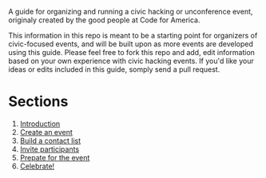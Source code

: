 A guide for organizing and running a civic hacking or unconference event, originaly created by the good people at Code for America.

This information in this repo is meant to be a starting point for organizers of civic-focused events, and will be built upon as more events are developed using this guide.  Please feel free to fork this repo and add, edit information based on your own experience with civic hacking events.  If you'd like your ideas or edits included in this guide, somply send a pull request.

Sections
========

1. [Introduction](introduction.md)
2. [Create an event](create-event.md)
3. [Build a contact list](build-list.md)
4. [Invite participants](invite-participants.md)
5. [Prepate for the event](event-preparation.md)
6. [Celebrate!](party-down.md)